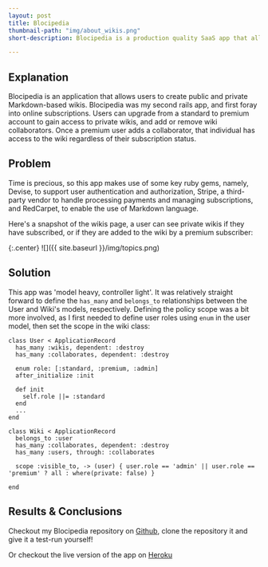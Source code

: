 ```yaml
---
layout: post
title: Blocipedia
thumbnail-path: "img/about_wikis.png"
short-description: Blocipedia is a production quality SaaS app that allows users to create their own wikis.

---
```

## Explanation
Blocipedia is an application that allows users to create public and private Markdown-based wikis. Blocipedia was my second rails app, and first foray into online subscriptions. Users can upgrade from a standard to premium account to gain access to private wikis, and add or remove wiki collaborators. Once a premium user adds a collaborator, that individual has access to the wiki regardless of their subscription status.

## Problem
Time is precious, so this app makes use of some key ruby gems, namely, Devise, to support user authentication and authorization, Stripe, a third-party vendor to handle processing payments and managing subscriptions, and RedCarpet, to enable the use of Markdown language.

Here's a snapshot of the wikis page, a user can see private wikis if they have subscribed, or if they are added to the wiki by a premium subscriber:

{:.center}
![]({{ site.baseurl }}/img/topics.png)

## Solution
This app was 'model heavy, controller light'. It was relatively straight forward to define the ```has_many``` and ```belongs_to``` relationships between the User and Wiki's models, respectively. Defining the policy scope was a bit more involved, as I first needed to define user roles using ```enum``` in the user model, then set the scope in the wiki class:

```
class User < ApplicationRecord
  has_many :wikis, dependent: :destroy
  has_many :collaborates, dependent: :destroy

  enum role: [:standard, :premium, :admin]
  after_initialize :init

  def init
    self.role ||= :standard
  end
  ...
end
```

```
class Wiki < ApplicationRecord
  belongs_to :user
  has_many :collaborates, dependent: :destroy
  has_many :users, through: :collaborates

  scope :visible_to, -> (user) { user.role == 'admin' || user.role == 'premium' ? all : where(private: false) }

end

```



## Results & Conclusions
Checkout my Blocipedia repository on [Github](https://github.com/cheneyshreve/blocipedia), clone the repository it and give it a test-run yourself!

Or checkout the live version of the app on [Heroku](https://immense-ocean-13499.herokuapp.com)

